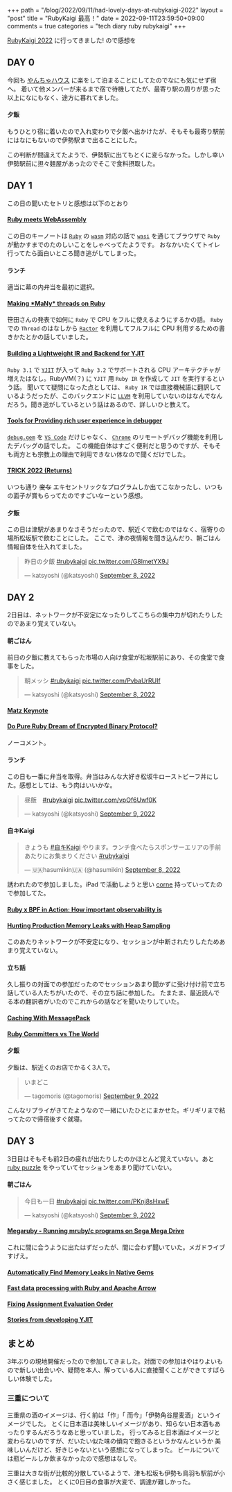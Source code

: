 +++
path = "/blog/2022/09/11/had-lovely-days-at-rubykaigi-2022"
layout = "post"
title = "RubyKaigi 最高！"
date = 2022-09-11T23:59:50+09:00
comments = true
categories = "tech diary ruby rubykaigi"
+++

[RubyKaigi 2022](https://rubykaigi.org/2022) に行ってきました! ので感想を

## DAY 0

今回も [やんちゃハウス](https://yancya.house/) に楽をして泊まることにしてたのでなにも気にせず宿へ。
着いて他メンバーが来るまで宿で待機してたが、最寄り駅の周りが思った以上になにもなく、途方に暮れてました。

#### 夕飯

もうひとり宿に着いたので入れ変わりで夕飯へ出かけたが、そもそも最寄り駅前にはなにもないので伊勢駅まで出ることにした。

この判断が間違えてたようで、伊勢駅に出てもとくに変らなかった。しかし幸い伊勢駅前に担々麺屋があったのでそこで食料摂取した。

## DAY 1

この日の聞いたセトリと感想は以下のとおり

#### [Ruby meets WebAssembly](https://rubykaigi.org/2022/presentations/kateinoigakukun.html)

この日のキーノートは [`Ruby`](https://www.ruby-lang.org/) の [`wasm`](https://webassembly.org/) 対応の話で [`wasi`](https://wasi.dev/) を通じてブラウザで `Ruby` が動かすまでのたのしいことをしゃべってたようです。
おなかいたくてトイレ行ってたら面白いところ聞き逃がしてしまった。

#### ランチ
適当に幕の内弁当を最初に選択。

#### [Making \*MaNy\* threads on Ruby](https://rubykaigi.org/2022/presentations/ko1.html)

笹田さんの発表で如何に `Ruby` で CPU をフルに使えるようにするかの話。 `Ruby` での `Thread` のはなしから [`Ractor`](https://github.com/ruby/ruby/blob/master/doc/ractor.md) を利用してフルフルに CPU 利用するための書きかたとかの話していました。

#### [Building a Lightweight IR and Backend for YJIT](https://rubykaigi.org/2022/presentations/maximecb.html)

`Ruby 3.1` で [`YJIT`](https://github.com/Shopify/yjit) が入って `Ruby 3.2` でサポートされる CPU アーキテクチャが増えたはなし。RubyVM(？) に `YJIT` 用 `Ruby IR` を作成して `JIT` を実行するという話。
聞いてて疑問になった点としては、 `Ruby IR` では直接機械語に翻訳しているようだったが、このバックエンドに [`LLVM`](https://llvm.org) を利用していないのはなんでなんだろう。聞き逃がしているという話はあるので、詳しいひと教えて。

#### [Tools for Providing rich user experience in debugger](https://rubykaigi.org/2022/presentations/ono-max.html)

[`debug.gem`](https://github.com/ruby/debug) を [`VS Code`](https://code.visualstudio.com/) だけじゃなく、 [`Chrome`](https://www.google.com/intl/ja_jp/chrome/) のリモートデバッグ機能を利用したデバッグの話でした。
この機能自体はすごく便利だと思うのですが、そもそも両方とも宗教上の理由で利用できない体なので聞くだけでした。

#### [TRICK 2022 (Returns)](https://rubykaigi.org/2022/presentations/tric.html)

いつも通り ~~変な~~ エキセントリックなプログラムしか出てこなかったし、いつもの面子が賞もらってたのですごいなーという感想。

#### 夕飯

この日は津駅があまりなさそうだったので、駅近くで飲むのではなく、宿寄りの場所松坂駅で飲むことにした。
ここで、津の夜情報を聞き込んだり、朝ごはん情報自体を仕入れてました。

<blockquote class="twitter-tweet"><p lang="ja" dir="ltr">昨日の夕飯 <a href="https://twitter.com/hashtag/rubykaigi?src=hash&amp;ref_src=twsrc%5Etfw">#rubykaigi</a> <a href="https://t.co/G8lmetYX9J">pic.twitter.com/G8lmetYX9J</a></p>&mdash; katsyoshi (@katsyoshi) <a href="https://twitter.com/katsyoshi/status/1568012256566480896?ref_src=twsrc%5Etfw">September 8, 2022</a></blockquote> <script async src="https://platform.twitter.com/widgets.js" charset="utf-8"></script>

## DAY 2
2日目は、ネットワークが不安定になったりしてこちらの集中力が切れたりしたのであまり覚えていない。

#### 朝ごはん

前日の夕飯に教えてもらった市場の人向け食堂が松坂駅前にあり、その食堂で食事をした。

<blockquote class="twitter-tweet"><p lang="ja" dir="ltr">朝メッシ <a href="https://twitter.com/hashtag/rubykaigi?src=hash&amp;ref_src=twsrc%5Etfw">#rubykaigi</a> <a href="https://t.co/PvbaUrRUIf">pic.twitter.com/PvbaUrRUIf</a></p>&mdash; katsyoshi (@katsyoshi) <a href="https://twitter.com/katsyoshi/status/1568019085430259712?ref_src=twsrc%5Etfw">September 8, 2022</a></blockquote> <script async src="https://platform.twitter.com/widgets.js" charset="utf-8"></script>

#### [Matz Keynote](https://rubykaigi.org/2022/presentations/yukihiro_matz.html)

#### [Do Pure Ruby Dream of Encrypted Binary Protocol?](https://rubykaigi.org/2022/presentations/yu_suke1994.html)

ノーコメント。

#### ランチ

この日も一番に弁当を取得。弁当はみんな大好き松坂牛ローストビーフ丼にした。感想としては、もう肉はいいかな。

<blockquote class="twitter-tweet"><p lang="ja" dir="ltr">昼飯　<a href="https://twitter.com/hashtag/rubykaigi?src=hash&amp;ref_src=twsrc%5Etfw">#rubykaigi</a> <a href="https://t.co/vpOf6Uwf0K">pic.twitter.com/vpOf6Uwf0K</a></p>&mdash; katsyoshi (@katsyoshi) <a href="https://twitter.com/katsyoshi/status/1568070622210826240?ref_src=twsrc%5Etfw">September 9, 2022</a></blockquote> <script async src="https://platform.twitter.com/widgets.js" charset="utf-8"></script>

#### 自キKaigi

<blockquote class="twitter-tweet"><p lang="ja" dir="ltr">きょうも <a href="https://twitter.com/hashtag/%E8%87%AA%E3%82%ADKaigi?src=hash&amp;ref_src=twsrc%5Etfw">#自キKaigi</a> やります。ランチ食べたらスポンサーエリアの手前あたりにお集まりください <a href="https://twitter.com/hashtag/rubykaigi?src=hash&amp;ref_src=twsrc%5Etfw">#rubykaigi</a></p>&mdash; 🇺🇦hasumikin🇺🇦 (@hasumikin) <a href="https://twitter.com/hasumikin/status/1568023525407211521?ref_src=twsrc%5Etfw">September 8, 2022</a></blockquote> <script async src="https://platform.twitter.com/widgets.js" charset="utf-8"></script>

誘われたので参加しました。iPad で活動しようと思い [corne](https://github.com/foostan/crkbd) 持っていってたので参加してた。

#### [Ruby x BPF in Action: How important observability is](https://rubykaigi.org/2022/presentations/udzura.html)
#### [Hunting Production Memory Leaks with Heap Sampling](https://rubykaigi.org/2022/presentations/KnuX.html)
このあたりネットワークが不安定になり、セッションが中断されたりしたためあまり覚えていない。

#### 立ち話

久し振りの対面での参加だったのでセッションあまり聞かずに受け付け前で立ち話している人たちがいたので、その立ち話に参加した。
たまたま、最近読んでる本の翻訳者がいたのでこれからの話などを聞いたりしていた。

#### [Caching With MessagePack](https://rubykaigi.org/2022/presentations/shioyama.html)
#### [Ruby Committers vs The World](https://rubykaigi.org/2022/presentations/rubylangorg.html)

#### 夕飯

夕飯は、駅近くのお店でかるく3人で。

<blockquote class="twitter-tweet"><p lang="ja" dir="ltr">いまどこ</p>&mdash; tagomoris (@tagomoris) <a href="https://twitter.com/tagomoris/status/1568221035702685696?ref_src=twsrc%5Etfw">September 9, 2022</a></blockquote> <script async src="https://platform.twitter.com/widgets.js" charset="utf-8"></script>

こんなリプライがきてたようなので一緒にいたひとにまかせた。ギリギリまで粘ってたので帰宿後すぐ就寝。

## DAY 3

3日目はそもそも前2日の疲れが出たりしたのかほとんど覚えていない。あと [ruby puzzle](https://ruby-puzzles-2022.cookpad.tech/) をやっていてセッションをあまり聞けていない。

#### 朝ごはん

<blockquote class="twitter-tweet"><p lang="ja" dir="ltr">今日も一日 <a href="https://twitter.com/hashtag/rubykaigi?src=hash&amp;ref_src=twsrc%5Etfw">#rubykaigi</a> <a href="https://t.co/PKnj8sHxwE">pic.twitter.com/PKnj8sHxwE</a></p>&mdash; katsyoshi (@katsyoshi) <a href="https://twitter.com/katsyoshi/status/1568387387088322560?ref_src=twsrc%5Etfw">September 9, 2022</a></blockquote> <script async src="https://platform.twitter.com/widgets.js" charset="utf-8"></script>

#### [Megaruby - Running mruby/c programs on Sega Mega Drive](https://rubykaigi.org/2022/presentations/yujiyokoo.html)

これに間に合うように出たはずだったが、間に合わず聞いていた。メガドライブすげえ。

#### [Automatically Find Memory Leaks in Native Gems](https://rubykaigi.org/2022/presentations/peterzhu2118.html)
#### [Fast data processing with Ruby and Apache Arrow](https://rubykaigi.org/2022/presentations/ktou.html)
#### [Fixing Assignment Evaluation Order](https://rubykaigi.org/2022/presentations/jeremyevans0.html)
#### [Stories from developing YJIT](https://rubykaigi.org/2022/presentations/alanwusx.html)

## まとめ

3年ぶりの現地開催だったので参加してきました。対面での参加はやはりよいもので新しい出会いや、疑問を本人、解っている人に直接聞くことができてすばらしい体験でした。


### 三重について
三重県の酒のイメージは、行く前は「作」「 而今」「伊勢角谷屋麦酒」というイメージでした。
とくに日本酒は美味しいイメージがあり、知らない日本酒もあったりするんだろうなあと思っていました。
行ってみると日本酒はイメージと変わらないのですが、だいたい似た味の傾向で飽きるというかなんというか
美味しいんだけど、好きじゃないという感想になってしまった。
ビールについては瓶ビールしか飲まなかったので感想はなしで。

三重は大きな街が比較的分散しているようで、津も松坂も伊勢も鳥羽も駅前が小さく感じました。
とくに0日目の食事が大変で、調達が難しかった。
